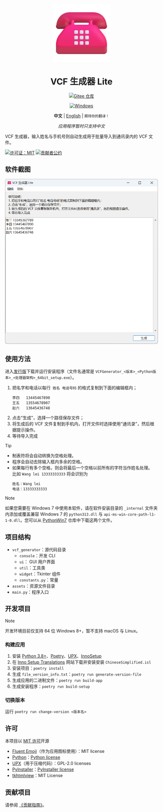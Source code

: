<div align="center">
<img src="./vcf_generator/assets/images/icon.png" width="192"/>

# VCF 生成器 Lite

[![Gitee 仓库](https://img.shields.io/badge/Gitee-仓库-C71D23?logo=gitee)](https://gitee.com/HelloTool/VCFGeneratorLiteForTkinter)

[![Windows](https://img.shields.io/badge/Windows-exe-%232863C5?logo=windows)][ReleaseInGitee]

**中文** |
[English](./README.md) |
<small>期待你的翻译！</small>

_应用程序暂时只支持中文_

</div>

VCF 生成器，输入姓名与手机号则自动生成用于批量导入到通讯录内的 VCF 文件。

[![许可证：MIT](https://img.shields.io/badge/许可证-MIT-green)](./LICENSE)
[![贡献者公约](https://img.shields.io/badge/贡献者公约-2.1-4baaaa.svg)](./CODE_OF_CONDUCT.zh.md)

## 软件截图

<img src="./screenshots/Snipaste_2024-06-17_04-06-51.png" width="600" alt="Snipaste_2024-06-17_04-06-51.png" />

## 使用方法

进入[发行版][ReleaseInGitee]下载并运行安装程序（文件名通常是 `VCFGenerator_<版本>_<Python版本>_<处理器架构>_64bit_setup.exe`）。

1. 把名字和电话以每行` 姓名 电话号码` 的格式复制到下面的编辑框内；
   ```text
   李四	13445467890
   王五	13554678907
   赵六	13645436748
   ```
2. 点击“生成”，选择一个路径保存文件；
3. 将生成后的 VCF 文件复制到手机内，打开文件时选择使用“通讯录”，然后根据提示操作。
4. 等待导入完成

> [!TIP]
>
> - 制表符将会自动转换为空格处理。
> - 程序会自动去除输入框内多余的空格。
> - 如果每行有多个空格，则会将最后一个空格以前所有的字符当作姓名处理。\
>   比如 `Wang lei 13333333333` 将会识别为
>   ```text
>   姓名：Wang lei
>   电话：13333333333
>   ```

> [!NOTE]
> 
> 如果您需要在 Windows 7 中使用本软件，请在软件安装目录的 `_internal` 文件夹内添加或覆盖兼容 Windows 7 的 `python313.dll` 与 `api-ms-win-core-path-l1-1-0.dll`。您可以从 [PythonWin7](https://github.com/adang1345/PythonWin7) 仓库中下载这两个文件。

## 项目结构

- `vcf_generator`：源代码目录
    - `console`：开发 CLI
    - `ui`： GUI 用户界面
    - `util`：工具类
    - `widget`：Tkinter 组件
    - `constants.py`：常量
- `assets`：资源文件目录
- `main.py`：程序入口

## 开发项目

> [!NOTE]
>
> 开发环境目前仅支持 64 位 Windows 8+，暂不支持 macOS 与 Linux。

### 构建应用

1. 安装 [Python 3.8+](https://www.python.org/)、[Poetry](https://python-poetry.org/)、[UPX](https://upx.github.io/)、[InnoSetup](https://jrsoftware.org/isinfo.php)
2. 在 [Inno Setup Translations](https://jrsoftware.org/files/istrans/) 网站下载并安装安装 `ChineseSimplified.isl`
3. 安装项目：`poetry install`
4. 生成 `file_version_info.txt`：`poetry run generate-version-file`
5. 生成应用的二进制文件：`poetry run build-app`
6. 生成安装程序：`poetry run build-setup`

### 切换版本

运行 `poetry run change-version <版本名>`

## 许可

本项目以 [MIT 许可](./LICENSE)开源

- [Fluent Emoji](https://github.com/microsoft/fluentui-emoji)（作为应用图标使用）：MIT license
- [Python](https://www.python.org/)：[Python license](https://docs.python.org/3/license.html)
- [UPX](https://upx.github.io/)（用于压缩代码）：GPL-2.0 licenses
- [PyInstaller](https://pyinstaller.org/en/stable/)：[PyInstaller license](https://pyinstaller.org/en/stable/license.html)
- [tkhtmlview](https://github.com/bauripalash/tkhtmlview)：MIT License

[ReleaseInGitee]: https://gitee.com/HelloTool/VCFGeneratorLiteForTkinter/releases/latest

## 贡献项目

请参阅 [《贡献指南》](./CONTRIBUTING.zh.md)。
